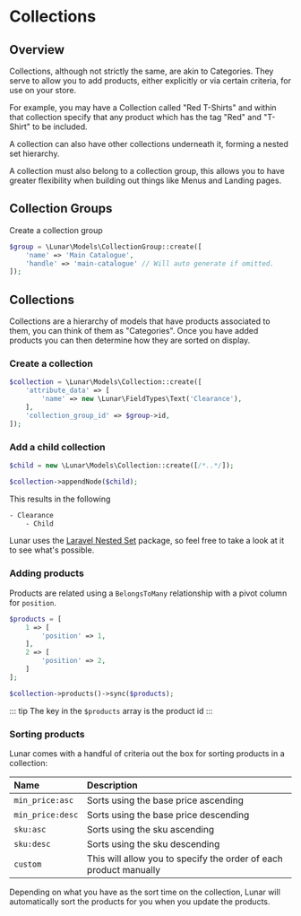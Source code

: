 # Collections

## Overview

Collections, although not strictly the same, are akin to Categories. They serve to allow you to add products, either explicitly or via certain criteria, for use on your store.

For example, you may have a Collection called "Red T-Shirts" and within that collection specify that any product which has the tag "Red" and "T-Shirt" to be included.

A collection can also have other collections underneath it, forming a nested set hierarchy.

A collection must also belong to a collection group, this allows you to have greater flexibility when building out things like Menus and Landing pages.


## Collection Groups

Create a collection group

```php
$group = \Lunar\Models\CollectionGroup::create([
    'name' => 'Main Catalogue',
    'handle' => 'main-catalogue' // Will auto generate if omitted.
]);
```


## Collections

Collections are a hierarchy of models that have products associated to them, you can think of them as "Categories". Once you have added products you can then determine how they are sorted on display.

### Create a collection

```php
$collection = \Lunar\Models\Collection::create([
    'attribute_data' => [
        'name' => new \Lunar\FieldTypes\Text('Clearance'),
    ],
    'collection_group_id' => $group->id,
]);
```


### Add a child collection

```php
$child = new \Lunar\Models\Collection::create([/*..*/]);

$collection->appendNode($child);
```

This results in the following

```bash
- Clearance
    - Child
```

Lunar uses the [Laravel Nested Set](https://github.com/lazychaser/laravel-nestedset) package, so feel free to take a look at it to see what's possible.

### Adding products

Products are related using a `BelongsToMany` relationship with a pivot column for `position`.

```php
$products = [
    1 => [
        'position' => 1,
    ],
    2 => [
        'position' => 2,
    ]
];

$collection->products()->sync($products);
```

::: tip
The key in the `$products` array is the product id
:::

### Sorting products

Lunar comes with a handful of criteria out the box for sorting products in a collection:

|Name|Description|
|:-|:-|
|`min_price:asc`|Sorts using the base price ascending|
|`min_price:desc`|Sorts using the base price descending|
|`sku:asc`|Sorts using the sku ascending|
|`sku:desc`|Sorts using the sku descending|
|`custom`|This will allow you to specify the order of each product manually|

Depending on what you have as the sort time on the collection, Lunar will automatically sort the products for you when you update the products.

